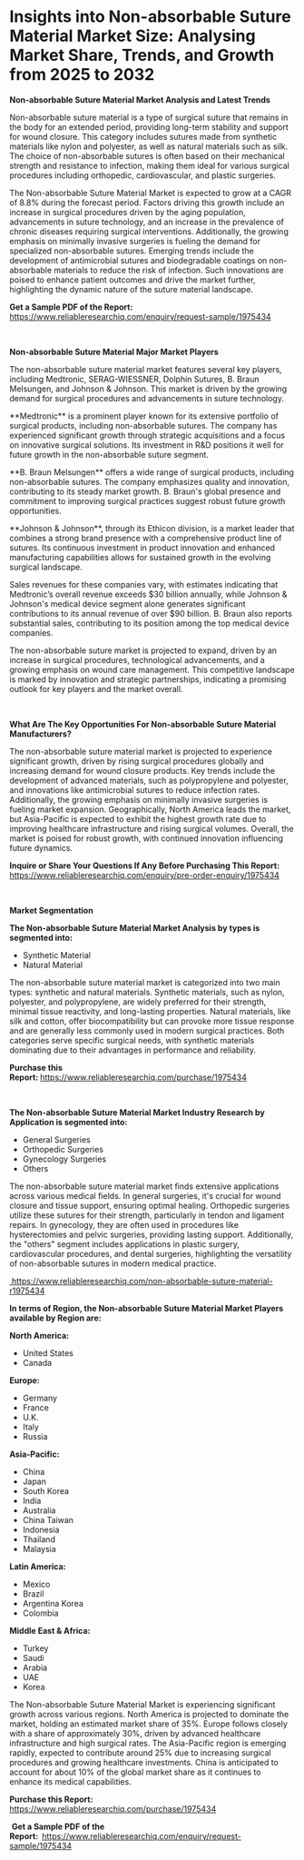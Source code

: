 <p><h1>Insights into Non-absorbable Suture Material Market Size: Analysing Market Share, Trends, and Growth from 2025 to 2032</h1></p><p><strong>Non-absorbable Suture Material Market Analysis and Latest Trends</strong></p>
<p><p>Non-absorbable suture material is a type of surgical suture that remains in the body for an extended period, providing long-term stability and support for wound closure. This category includes sutures made from synthetic materials like nylon and polyester, as well as natural materials such as silk. The choice of non-absorbable sutures is often based on their mechanical strength and resistance to infection, making them ideal for various surgical procedures including orthopedic, cardiovascular, and plastic surgeries.</p><p>The Non-absorbable Suture Material Market is expected to grow at a CAGR of 8.8% during the forecast period. Factors driving this growth include an increase in surgical procedures driven by the aging population, advancements in suture technology, and an increase in the prevalence of chronic diseases requiring surgical interventions. Additionally, the growing emphasis on minimally invasive surgeries is fueling the demand for specialized non-absorbable sutures. Emerging trends include the development of antimicrobial sutures and biodegradable coatings on non-absorbable materials to reduce the risk of infection. Such innovations are poised to enhance patient outcomes and drive the market further, highlighting the dynamic nature of the suture material landscape.</p></p>
<p><strong>Get a Sample PDF of the Report:&nbsp;</strong> <a href="https://www.reliableresearchiq.com/enquiry/request-sample/1975434?utm_campaign=3072&utm_medium=2&utm_source=Github&utm_content=ia&utm_term=16042025&utm_id=non-absorbable-suture-material">https://www.reliableresearchiq.com/enquiry/request-sample/1975434</a></p>
<p>&nbsp;</p>
<p><strong>Non-absorbable Suture Material Major Market Players</strong></p>
<p><p>The non-absorbable suture material market features several key players, including Medtronic, SERAG-WIESSNER, Dolphin Sutures, B. Braun Melsungen, and Johnson & Johnson. This market is driven by the growing demand for surgical procedures and advancements in suture technology.</p><p>**Medtronic** is a prominent player known for its extensive portfolio of surgical products, including non-absorbable sutures. The company has experienced significant growth through strategic acquisitions and a focus on innovative surgical solutions. Its investment in R&D positions it well for future growth in the non-absorbable suture segment.</p><p>**B. Braun Melsungen** offers a wide range of surgical products, including non-absorbable sutures. The company emphasizes quality and innovation, contributing to its steady market growth. B. Braun's global presence and commitment to improving surgical practices suggest robust future growth opportunities.</p><p>**Johnson & Johnson**, through its Ethicon division, is a market leader that combines a strong brand presence with a comprehensive product line of sutures. Its continuous investment in product innovation and enhanced manufacturing capabilities allows for sustained growth in the evolving surgical landscape.</p><p>Sales revenues for these companies vary, with estimates indicating that Medtronic’s overall revenue exceeds $30 billion annually, while Johnson & Johnson's medical device segment alone generates significant contributions to its annual revenue of over $90 billion. B. Braun also reports substantial sales, contributing to its position among the top medical device companies.</p><p>The non-absorbable suture market is projected to expand, driven by an increase in surgical procedures, technological advancements, and a growing emphasis on wound care management. This competitive landscape is marked by innovation and strategic partnerships, indicating a promising outlook for key players and the market overall.</p></p>
<p>&nbsp;</p>
<p><strong>What Are The Key Opportunities For Non-absorbable Suture Material Manufacturers?</strong></p>
<p><p>The non-absorbable suture material market is projected to experience significant growth, driven by rising surgical procedures globally and increasing demand for wound closure products. Key trends include the development of advanced materials, such as polypropylene and polyester, and innovations like antimicrobial sutures to reduce infection rates. Additionally, the growing emphasis on minimally invasive surgeries is fueling market expansion. Geographically, North America leads the market, but Asia-Pacific is expected to exhibit the highest growth rate due to improving healthcare infrastructure and rising surgical volumes. Overall, the market is poised for robust growth, with continued innovation influencing future dynamics.</p></p>
<p><strong>Inquire or Share Your Questions If Any Before Purchasing This Report:</strong> <a href="https://www.reliableresearchiq.com/enquiry/pre-order-enquiry/1975434?utm_campaign=3072&utm_medium=2&utm_source=Github&utm_content=ia&utm_term=16042025&utm_id=non-absorbable-suture-material">https://www.reliableresearchiq.com/enquiry/pre-order-enquiry/1975434</a></p>
<p>&nbsp;</p>
<p><strong>Market Segmentation</strong></p>
<p><strong>The Non-absorbable Suture Material Market Analysis by types is segmented into:</strong></p>
<p><ul><li>Synthetic Material</li><li>Natural Material</li></ul></p>
<p><p>The non-absorbable suture material market is categorized into two main types: synthetic and natural materials. Synthetic materials, such as nylon, polyester, and polypropylene, are widely preferred for their strength, minimal tissue reactivity, and long-lasting properties. Natural materials, like silk and cotton, offer biocompatibility but can provoke more tissue response and are generally less commonly used in modern surgical practices. Both categories serve specific surgical needs, with synthetic materials dominating due to their advantages in performance and reliability.</p></p>
<p><strong>Purchase this Report:&nbsp;</strong><a href="https://www.reliableresearchiq.com/purchase/1975434?utm_campaign=3072&utm_medium=2&utm_source=Github&utm_content=ia&utm_term=16042025&utm_id=non-absorbable-suture-material">https://www.reliableresearchiq.com/purchase/1975434</a></p>
<p>&nbsp;</p>
<p><strong>The Non-absorbable Suture Material Market Industry Research by Application is segmented into:</strong></p>
<p><ul><li>General Surgeries</li><li>Orthopedic Surgeries</li><li>Gynecology Surgeries</li><li>Others</li></ul></p>
<p><p>The non-absorbable suture material market finds extensive applications across various medical fields. In general surgeries, it's crucial for wound closure and tissue support, ensuring optimal healing. Orthopedic surgeries utilize these sutures for their strength, particularly in tendon and ligament repairs. In gynecology, they are often used in procedures like hysterectomies and pelvic surgeries, providing lasting support. Additionally, the "others" segment includes applications in plastic surgery, cardiovascular procedures, and dental surgeries, highlighting the versatility of non-absorbable sutures in modern medical practice.</p></p>
<p><a href="https://www.reliableresearchiq.com/non-absorbable-suture-material-r1975434?utm_campaign=3072&utm_medium=2&utm_source=Github&utm_content=ia&utm_term=16042025&utm_id=non-absorbable-suture-material">&nbsp;https://www.reliableresearchiq.com/non-absorbable-suture-material-r1975434</a></p>
<p><strong>In terms of Region, the Non-absorbable Suture Material Market Players available by Region are:</strong></p>
<p>
    <p> <strong> North America: </strong>
        <ul>
            <li>United States</li>
            <li>Canada</li>
        </ul>
        </p> 
    <p> <strong> Europe: </strong>
        <ul>
            <li>Germany</li>
            <li>France</li>
            <li>U.K.</li>
            <li>Italy</li>
            <li>Russia</li>
        </ul>
        </p> 
    <p> <strong> Asia-Pacific: </strong>
        <ul>
            <li>China</li>
            <li>Japan</li>
            <li>South Korea</li>
            <li>India</li>
            <li>Australia</li>
            <li>China Taiwan</li>
            <li>Indonesia</li>
            <li>Thailand</li>
            <li>Malaysia</li>
        </ul>
        </p> 
    <p> <strong> Latin America: </strong>
        <ul>
            <li>Mexico</li>
            <li>Brazil</li>
            <li>Argentina Korea</li>
            <li>Colombia</li>
        </ul>
        </p> 
    <p> <strong> Middle East & Africa: </strong>
        <ul>
            <li>Turkey</li>
            <li>Saudi</li>
            <li>Arabia</li>
            <li>UAE</li>
            <li>Korea</li>
        </ul>
    </p>
    </p>
<p><p>The Non-absorbable Suture Material Market is experiencing significant growth across various regions. North America is projected to dominate the market, holding an estimated market share of 35%. Europe follows closely with a share of approximately 30%, driven by advanced healthcare infrastructure and high surgical rates. The Asia-Pacific region is emerging rapidly, expected to contribute around 25% due to increasing surgical procedures and growing healthcare investments. China is anticipated to account for about 10% of the global market share as it continues to enhance its medical capabilities.</p></p>
<p><strong>Purchase this Report: </strong><a href="https://www.reliableresearchiq.com/purchase/1975434?utm_campaign=3072&utm_medium=2&utm_source=Github&utm_content=ia&utm_term=16042025&utm_id=non-absorbable-suture-material">https://www.reliableresearchiq.com/purchase/1975434</a></p>
<p>&nbsp;<strong>Get a Sample PDF of the Report:&nbsp;&nbsp;</strong><a href="https://www.reliableresearchiq.com/enquiry/request-sample/1975434?utm_campaign=3072&utm_medium=2&utm_source=Github&utm_content=ia&utm_term=16042025&utm_id=non-absorbable-suture-material">https://www.reliableresearchiq.com/enquiry/request-sample/1975434</a></p>
<p><strong></strong></p>
<p><p></p><p></p><p></p></p>